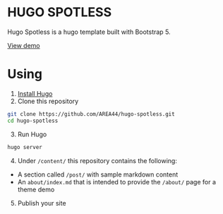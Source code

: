 # HUGO SPOTLESS
Hugo Spotless is a hugo template built with Bootstrap 5.

[View demo](https://area44.github.io/hugo-spotless/)

# Using

1. [Install Hugo](https://gohugo.io/overview/installing/)
2. Clone this repository

```bash
git clone https://github.com/AREA44/hugo-spotless.git
cd hugo-spotless
```

3. Run Hugo

```bash
hugo server
```

4. Under `/content/` this repository contains the following:

- A section called `/post/` with sample markdown content
- An `about/index.md` that is intended to provide the `/about/` page for a theme demo

5. Publish your site
